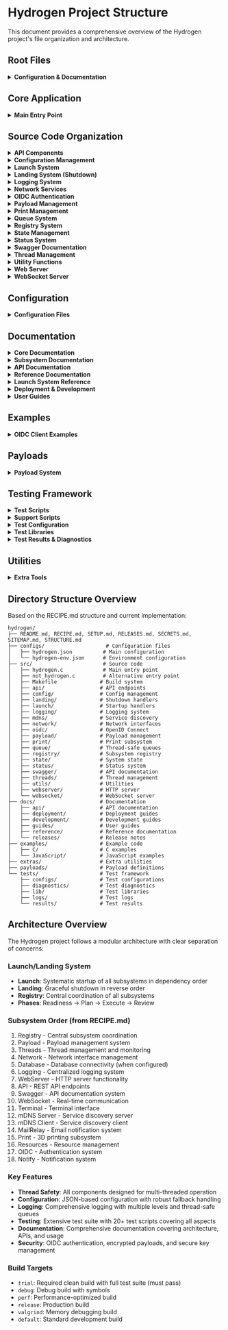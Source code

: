 # Hydrogen Project Structure

This document provides a comprehensive overview of the Hydrogen project's file organization and architecture.

## Root Files

<details>
<summary><b>Configuration & Documentation</b></summary>

- [README.md](README.md) - Project overview and quick start guide
- [RECIPE.md](RECIPE.md) - Development requirements and coding standards
- [SETUP.md](SETUP.md) - Installation and setup instructions
- [RELEASES.md](RELEASES.md) - Release notes and version history
- [SECRETS.md](SECRETS.md) - Security configuration guide
- [SITEMAP.md](SITEMAP.md) - Project navigation and file index
- [STRUCTURE.md](STRUCTURE.md) - This file - project structure overview

</details>

## Core Application

<details>
<summary><b>Main Entry Point</b></summary>

- [src/hydrogen.c](src/hydrogen.c) - Main entry point and core system initialization
- [src/Makefile](src/Makefile) - Build instructions and compilation targets
- [src/not_hydrogen.c](src/not_hydrogen.c) - Error handler test file

</details>

## Source Code Organization

<details>
<summary><b>API Components</b></summary>

- [src/api/api_service.c](src/api/api_service.c) - Core API service implementation
- [src/api/api_service.h](src/api/api_service.h) - API service interface definitions
- [src/api/api_utils.c](src/api/api_utils.c) - API utility functions
- [src/api/api_utils.h](src/api/api_utils.h) - API utility interfaces
- [src/api/README.md](src/api/README.md) - API documentation
- [src/api/oidc/](src/api/oidc/) - OIDC-specific API endpoints
- [src/api/system/](src/api/system/) - System information API endpoints

</details>

<details>
<summary><b>Configuration Management</b></summary>

- [src/config/config.c](src/config/config.c) - Core configuration system
- [src/config/config.h](src/config/config.h) - Configuration structures and constants
- [src/config/config_forward.h](src/config/config_forward.h) - Forward declarations
- [src/config/config_api.c](src/config/config_api.h) - API configuration
- [src/config/config_databases.c](src/config/config_databases.h) - Database configuration
- [src/config/config_logging.c](src/config/config_logging.h) - Logging configuration
- [src/config/config_mail_relay.c](src/config/config_mail_relay.h) - Mail relay configuration
- [src/config/config_mdns_client.c](src/config/config_mdns_client.h) - mDNS client configuration
- [src/config/config_mdns_server.c](src/config/config_mdns_server.h) - mDNS server configuration
- [src/config/config_network.c](src/config/config_network.h) - Network configuration
- [src/config/config_notify.c](src/config/config_notify.h) - Notification configuration
- [src/config/config_oidc.c](src/config/config_oidc.h) - OIDC configuration
- [src/config/config_print.c](src/config/config_print.h) - Print subsystem configuration
- [src/config/config_print_priorities.h](src/config/config_print_priorities.h) - Print priority definitions
- [src/config/config_priority.c](src/config/config_priority.h) - Priority management
- [src/config/config_resources.c](src/config/config_resources.h) - Resource configuration
- [src/config/config_server.c](src/config/config_server.h) - Server configuration
- [src/config/config_swagger.c](src/config/config_swagger.h) - Swagger configuration
- [src/config/config_terminal.c](src/config/config_terminal.h) - Terminal configuration
- [src/config/config_utils.c](src/config/config_utils.h) - Configuration utilities
- [src/config/config_webserver.c](src/config/config_webserver.h) - Web server configuration
- [src/config/config_websocket.c](src/config/config_websocket.h) - WebSocket configuration

</details>

<details>
<summary><b>Launch System</b></summary>

- [src/launch/launch.c](src/launch/launch.h) - Core launch system coordination
- [src/launch/launch_api.c](src/launch/launch_api.h) - API subsystem launch
- [src/launch/launch_database.c](src/launch/launch_database.h) - Database subsystem launch
- [src/launch/launch_logging.c](src/launch/launch_logging.h) - Logging subsystem launch
- [src/launch/launch_mail_relay.c](src/launch/launch_mail_relay.h) - Mail relay launch
- [src/launch/launch_mdns_client.c](src/launch/launch_mdns_client.h) - mDNS client launch
- [src/launch/launch_mdns_server.c](src/launch/launch_mdns_server.h) - mDNS server launch
- [src/launch/launch_network.c](src/launch/launch_network.h) - Network subsystem launch
- [src/launch/launch_notify.c](src/launch/launch_notify.h) - Notification subsystem launch
- [src/launch/launch_oidc.c](src/launch/launch_oidc.h) - OIDC subsystem launch
- [src/launch/launch_payload.c](src/launch/launch_payload.h) - Payload subsystem launch
- [src/launch/launch_plan.c](src/launch/launch_plan.h) - Launch planning system
- [src/launch/launch_print.c](src/launch/launch_print.h) - Print subsystem launch
- [src/launch/launch_readiness.c](src/launch/launch_readiness.h) - Readiness checks
- [src/launch/launch_registry.c](src/launch/launch_registry.h) - Registry subsystem launch
- [src/launch/launch_resources.c](src/launch/launch_resources.h) - Resource subsystem launch
- [src/launch/launch_review.c](src/launch/launch_review.h) - Launch review system
- [src/launch/launch_swagger.c](src/launch/launch_swagger.h) - Swagger subsystem launch
- [src/launch/launch_terminal.c](src/launch/launch_terminal.h) - Terminal subsystem launch
- [src/launch/launch_threads.c](src/launch/launch_threads.h) - Thread subsystem launch
- [src/launch/launch_webserver.c](src/launch/launch_webserver.h) - Web server launch
- [src/launch/launch_websocket.c](src/launch/launch_websocket.h) - WebSocket subsystem launch

</details>

<details>
<summary><b>Landing System (Shutdown)</b></summary>

- [src/landing/landing.c](src/landing/landing.h) - Core landing system coordination
- [src/landing/landing_api.c](src/landing/landing_api.h) - API subsystem shutdown
- [src/landing/landing_database.c](src/landing/landing_database.h) - Database subsystem shutdown
- [src/landing/landing_logging.c](src/landing/landing_logging.h) - Logging subsystem shutdown
- [src/landing/landing_mail_relay.c](src/landing/landing_mail_relay.h) - Mail relay shutdown
- [src/landing/landing_mdns_client.c](src/landing/landing_mdns_client.h) - mDNS client shutdown
- [src/landing/landing_mdns_server.c](src/landing/landing_mdns_server.h) - mDNS server shutdown
- [src/landing/landing_network.c](src/landing/landing_network.h) - Network subsystem shutdown
- [src/landing/landing_payload.c](src/landing/landing_payload.h) - Payload subsystem shutdown
- [src/landing/landing_plan.c](src/landing/landing_plan.h) - Landing planning system
- [src/landing/landing_print.c](src/landing/landing_print.h) - Print subsystem shutdown
- [src/landing/landing_readiness.c](src/landing/landing_readiness.h) - Shutdown readiness checks
- [src/landing/landing_registry.c](src/landing/landing_registry.h) - Registry subsystem shutdown
- [src/landing/landing_review.c](src/landing/landing_review.h) - Landing review system
- [src/landing/landing_swagger.c](src/landing/landing_swagger.h) - Swagger subsystem shutdown
- [src/landing/landing_terminal.c](src/landing/landing_terminal.h) - Terminal subsystem shutdown
- [src/landing/landing_threads.c](src/landing/landing_threads.h) - Thread subsystem shutdown
- [src/landing/landing_webserver.c](src/landing/landing_webserver.h) - Web server shutdown
- [src/landing/landing_websocket.c](src/landing/landing_websocket.h) - WebSocket subsystem shutdown

</details>

<details>
<summary><b>Logging System</b></summary>

- [src/logging/logging.c](src/logging/logging.h) - Core logging system implementation
- [src/logging/log_queue_manager.c](src/logging/log_queue_manager.h) - Thread-safe log message queue handler

</details>

<details>
<summary><b>Network Services</b></summary>

- [src/network/network.h](src/network/network.h) - Network interface abstractions
- [src/network/network_linux.c](src/network/network_linux.c) - Linux network stack implementation
- [src/mdns/mdns_server.h](src/mdns/mdns_server.h) - Service discovery interface definitions
- [src/mdns/mdns_linux.c](src/mdns/mdns_linux.c) - Linux-specific mDNS implementation
- [src/mdns/keys.c](src/mdns/keys.h) - mDNS cryptographic key management

</details>

<details>
<summary><b>OIDC Authentication</b></summary>

- [src/oidc/oidc_service.c](src/oidc/oidc_service.h) - Core OIDC service implementation
- [src/oidc/oidc_clients.c](src/oidc/oidc_clients.h) - OIDC client management
- [src/oidc/oidc_keys.c](src/oidc/oidc_keys.h) - OIDC cryptographic key handling
- [src/oidc/oidc_tokens.c](src/oidc/oidc_tokens.h) - OIDC token management
- [src/oidc/oidc_users.c](src/oidc/oidc_users.h) - OIDC user management

</details>

<details>
<summary><b>Payload Management</b></summary>

- [src/payload/payload.c](src/payload/payload.h) - Payload system implementation

</details>

<details>
<summary><b>Print Management</b></summary>

- [src/print/print_queue_manager.c](src/print/print_queue_manager.h) - 3D print job scheduling and management
- [src/print/beryllium.c](src/print/beryllium.h) - G-code analysis functionality

</details>

<details>
<summary><b>Queue System</b></summary>

- [src/queue/queue.c](src/queue/queue.h) - Generic thread-safe queue implementation

</details>

<details>
<summary><b>Registry System</b></summary>

- [src/registry/registry.c](src/registry/registry.h) - Subsystem registry implementation
- [src/registry/registry_integration.c](src/registry/registry_integration.h) - Registry integration utilities

</details>

<details>
<summary><b>State Management</b></summary>

- [src/state/state.c](src/state/state.h) - Global state management implementation
- [src/state/state_types.h](src/state/state_types.h) - State type definitions

</details>

<details>
<summary><b>Status System</b></summary>

- [src/status/status.c](src/status/status.h) - Core status system
- [src/status/status_core.c](src/status/status_core.h) - Status core functionality
- [src/status/status_formatters.c](src/status/status_formatters.h) - Status output formatters
- [src/status/status_process.c](src/status/status_process.h) - Process status monitoring
- [src/status/status_system.c](src/status/status_system.h) - System status monitoring

</details>

<details>
<summary><b>Swagger Documentation</b></summary>

- [src/swagger/swagger.c](src/swagger/swagger.h) - Swagger API documentation system

</details>

<details>
<summary><b>Thread Management</b></summary>

- [src/threads/threads.c](src/threads/threads.h) - Thread management system

</details>

<details>
<summary><b>Utility Functions</b></summary>

- [src/utils/utils.c](src/utils/utils.h) - Common utility functions
- [src/utils/utils_dependency.c](src/utils/utils_dependency.h) - Dependency management utilities
- [src/utils/utils_logging.c](src/utils/utils_logging.h) - Extended logging utilities
- [src/utils/utils_queue.c](src/utils/utils_queue.h) - Queue manipulation utilities
- [src/utils/utils_time.c](src/utils/utils_time.h) - Time handling utilities

</details>

<details>
<summary><b>Web Server</b></summary>

- [src/webserver/web_server_core.c](src/webserver/web_server_core.h) - Core HTTP server implementation
- [src/webserver/web_server_compression.c](src/webserver/web_server_compression.h) - HTTP compression support
- [src/webserver/web_server.h](src/webserver/web_server.h) - Web server interface

</details>

<details>
<summary><b>WebSocket Server</b></summary>

- [src/websocket/websocket_server.c](src/websocket/websocket_server.h) - WebSocket server core implementation
- [src/websocket/websocket_server_internal.h](src/websocket/websocket_server_internal.h) - Internal WebSocket definitions
- [src/websocket/websocket_server_auth.c](src/websocket/websocket_server_auth.c) - WebSocket authentication system
- [src/websocket/websocket_server_connection.c](src/websocket/websocket_server_connection.c) - Connection lifecycle handler
- [src/websocket/websocket_server_context.c](src/websocket/websocket_server_context.c) - Server context management
- [src/websocket/websocket_server_dispatch.c](src/websocket/websocket_server_dispatch.c) - Message routing system
- [src/websocket/websocket_server_message.c](src/websocket/websocket_server_message.c) - Message processing engine
- [src/websocket/websocket_server_status.c](src/websocket/websocket_server_status.c) - Status reporting implementation
- [src/websocket/websocket_dynamic.c](src/websocket/websocket_dynamic.c) - Dynamic WebSocket functionality

</details>

## Configuration

<details>
<summary><b>Configuration Files</b></summary>

- [configs/hydrogen.json](configs/hydrogen.json) - Main configuration file for the Hydrogen server
- [configs/hydrogen-env.json](configs/hydrogen-env.json) - Environment-specific configuration

</details>

## Documentation

<details>
<summary><b>Core Documentation</b></summary>

- [docs/README.md](docs/README.md) - Documentation index
- [docs/developer_onboarding.md](docs/developer_onboarding.md) - Setup and onboarding guide
- [docs/coding_guidelines.md](docs/coding_guidelines.md) - Coding standards and practices
- [docs/api.md](docs/api.md) - API reference documentation
- [docs/testing.md](docs/testing.md) - Testing guide and procedures
- [docs/configuration.md](docs/configuration.md) - Configuration system documentation
- [docs/data_structures.md](docs/data_structures.md) - Data structure documentation
- [docs/service.md](docs/service.md) - Service architecture documentation
- [docs/system_info.md](docs/system_info.md) - System information documentation

</details>

<details>
<summary><b>Subsystem Documentation</b></summary>

- [docs/ai_integration.md](docs/ai_integration.md) - AI integration documentation
- [docs/mdns_server.md](docs/mdns_server.md) - mDNS server documentation
- [docs/oidc_integration.md](docs/oidc_integration.md) - OIDC integration guide
- [docs/print_queue.md](docs/print_queue.md) - Print queue system documentation
- [docs/shutdown_architecture.md](docs/shutdown_architecture.md) - Shutdown system architecture
- [docs/thread_monitoring.md](docs/thread_monitoring.md) - Thread monitoring documentation
- [docs/web_socket.md](docs/web_socket.md) - WebSocket system documentation

</details>

<details>
<summary><b>API Documentation</b></summary>

- [docs/api/system/system_health.md](docs/api/system/system_health.md) - System health API
- [docs/api/system/system_info.md](docs/api/system/system_info.md) - System information API
- [docs/api/system/system_version.md](docs/api/system/system_version.md) - System version API

</details>

<details>
<summary><b>Reference Documentation</b></summary>

- [docs/reference/api.md](docs/reference/api.md) - API reference
- [docs/reference/configuration.md](docs/reference/configuration.md) - Configuration reference
- [docs/reference/data_structures.md](docs/reference/data_structures.md) - Data structures reference
- [docs/reference/database_architecture.md](docs/reference/database_architecture.md) - Database architecture
- [docs/reference/database_configuration.md](docs/reference/database_configuration.md) - Database configuration
- [docs/reference/launch_system_architecture.md](docs/reference/launch_system_architecture.md) - Launch system architecture
- [docs/reference/logging_configuration.md](docs/reference/logging_configuration.md) - Logging configuration
- [docs/reference/mdns_client_architecture.md](docs/reference/mdns_client_architecture.md) - mDNS client architecture
- [docs/reference/mdns_configuration.md](docs/reference/mdns_configuration.md) - mDNS configuration
- [docs/reference/network_architecture.md](docs/reference/network_architecture.md) - Network architecture
- [docs/reference/oidc_architecture.md](docs/reference/oidc_architecture.md) - OIDC architecture
- [docs/reference/print_queue_architecture.md](docs/reference/print_queue_architecture.md) - Print queue architecture
- [docs/reference/print_subsystem.md](docs/reference/print_subsystem.md) - Print subsystem reference
- [docs/reference/printqueue_configuration.md](docs/reference/printqueue_configuration.md) - Print queue configuration
- [docs/reference/resources_configuration.md](docs/reference/resources_configuration.md) - Resources configuration
- [docs/reference/smtp_configuration.md](docs/reference/smtp_configuration.md) - SMTP configuration
- [docs/reference/smtp_relay_architecture.md](docs/reference/smtp_relay_architecture.md) - SMTP relay architecture
- [docs/reference/subsystem_registry_architecture.md](docs/reference/subsystem_registry_architecture.md) - Subsystem registry architecture
- [docs/reference/swagger_architecture.md](docs/reference/swagger_architecture.md) - Swagger architecture
- [docs/reference/swagger_configuration.md](docs/reference/swagger_configuration.md) - Swagger configuration
- [docs/reference/system_architecture.md](docs/reference/system_architecture.md) - System architecture
- [docs/reference/system_info.md](docs/reference/system_info.md) - System information reference
- [docs/reference/terminal_architecture.md](docs/reference/terminal_architecture.md) - Terminal architecture
- [docs/reference/web_socket.md](docs/reference/web_socket.md) - WebSocket reference
- [docs/reference/webserver_configuration.md](docs/reference/webserver_configuration.md) - Web server configuration
- [docs/reference/webserver_subsystem.md](docs/reference/webserver_subsystem.md) - Web server subsystem
- [docs/reference/websocket_architecture.md](docs/reference/websocket_architecture.md) - WebSocket architecture
- [docs/reference/websocket_configuration.md](docs/reference/websocket_configuration.md) - WebSocket configuration
- [docs/reference/websocket_subsystem.md](docs/reference/websocket_subsystem.md) - WebSocket subsystem

</details>

<details>
<summary><b>Launch System Reference</b></summary>

- [docs/reference/launch/payload_subsystem.md](docs/reference/launch/payload_subsystem.md) - Payload subsystem reference
- [docs/reference/launch/threads_subsystem.md](docs/reference/launch/threads_subsystem.md) - Threads subsystem reference
- [docs/reference/launch/webserver_subsystem.md](docs/reference/launch/webserver_subsystem.md) - Web server subsystem reference

</details>

<details>
<summary><b>Deployment & Development</b></summary>

- [docs/deployment/docker.md](docs/deployment/docker.md) - Docker deployment guide
- [docs/development/ai_development.md](docs/development/ai_development.md) - AI-assisted development guide
- [docs/development/coding_guidelines.md](docs/development/coding_guidelines.md) - Development coding guidelines

</details>

<details>
<summary><b>User Guides</b></summary>

- [docs/guides/quick-start.md](docs/guides/quick-start.md) - Quick start guide
- [docs/guides/print-queue.md](docs/guides/print-queue.md) - Print queue user guide
- [docs/guides/use-cases/home-workshop.md](docs/guides/use-cases/home-workshop.md) - Home workshop use case
- [docs/guides/use-cases/print-farm.md](docs/guides/use-cases/print-farm.md) - Print farm use case

</details>

## Examples

<details>
<summary><b>OIDC Client Examples</b></summary>

- [examples/README.md](examples/README.md) - Examples documentation
- [examples/C/auth_code_flow.c](examples/C/auth_code_flow.c) - Authorization Code flow example in C
- [examples/C/client_credentials.c](examples/C/client_credentials.c) - Client Credentials flow example in C
- [examples/C/password_flow.c](examples/C/password_flow.c) - Resource Owner Password flow example in C
- [examples/C/Makefile](examples/C/Makefile) - Makefile for building C examples
- [examples/JavaScript/auth_code_flow.html](examples/JavaScript/auth_code_flow.html) - Authorization Code flow example in JavaScript

</details>

## Payloads

<details>
<summary><b>Payload System</b></summary>

- [payloads/README.md](payloads/README.md) - Payload system documentation
- [payloads/payload-generate.sh](payloads/payload-generate.sh) - Payload generation script
- [payloads/payload.tar.br.enc](payloads/payload.tar.br.enc) - Encrypted payload archive
- [payloads/swagger-generate.sh](payloads/swagger-generate.sh) - Swagger generation script
- [payloads/swagger.json](payloads/swagger.json) - Swagger API specification

</details>

## Testing Framework

<details>
<summary><b>Test Scripts</b></summary>

- [tests/README.md](tests/README.md) - Testing documentation and procedures
- [tests/test_00_all.sh](tests/test_00_all.sh) - Master test runner
- [tests/test_10_compilation.sh](tests/test_10_compilation.sh) - Compilation tests
- [tests/test_12_env_payload.sh](tests/test_12_env_payload.sh) - Environment and payload tests
- [tests/test_15_startup_shutdown.sh](tests/test_15_startup_shutdown.sh) - Startup/shutdown tests
- [tests/test_20_shutdown.sh](tests/test_20_shutdown.sh) - Shutdown-specific tests
- [tests/test_25_library_dependencies.sh](tests/test_25_library_dependencies.sh) - Library dependency tests
- [tests/test_35_env_variables.sh](tests/test_35_env_variables.sh) - Environment variable tests
- [tests/test_40_json_error_handling.sh](tests/test_40_json_error_handling.sh) - JSON error handling tests
- [tests/test_45_signals.sh](tests/test_45_signals.sh) - Signal handling tests
- [tests/test_50_crash_handler.sh](tests/test_50_crash_handler.sh) - Crash handler tests
- [tests/test_55_socket_rebind.sh](tests/test_55_socket_rebind.sh) - Socket rebinding tests
- [tests/test_60_api_prefixes.sh](tests/test_60_api_prefixes.sh) - API prefix tests
- [tests/test_65_system_endpoints.sh](tests/test_65_system_endpoints.sh) - System endpoint tests
- [tests/test_70_swagger.sh](tests/test_70_swagger.sh) - Swagger functionality tests
- [tests/test_95_leaks_like_a_sieve.sh](tests/test_95_leaks_like_a_sieve.sh) - Memory leak tests
- [tests/test_99_codebase.sh](tests/test_99_codebase.sh) - Codebase analysis tests
- [tests/test_template.sh](tests/test_template.sh) - Test script template

</details>

<details>
<summary><b>Support Scripts</b></summary>

- [tests/support_analyze_stuck_threads.sh](tests/support_analyze_stuck_threads.sh) - Thread deadlock analysis
- [tests/support_cleanup.sh](tests/support_cleanup.sh) - Test cleanup utilities
- [tests/support_cppcheck.sh](tests/support_cppcheck.sh) - Static code analysis
- [tests/support_monitor_resources.sh](tests/support_monitor_resources.sh) - Resource monitoring
- [tests/support_sitemap.sh](tests/support_sitemap.sh) - Sitemap generation
- [tests/support_tables_test_01_basic.sh](tests/support_tables_test_01_basic.sh) - Basic table tests
- [tests/support_tables.sh](tests/support_tables.sh) - Table support utilities
- [tests/support_utils.sh](tests/support_utils.sh) - General test utilities

</details>

<details>
<summary><b>Test Configuration</b></summary>

- [tests/configs/](tests/configs/) - Test-specific configuration files
  - [hydrogen_test_api_prefix.json](tests/configs/hydrogen_test_api_prefix.json) - API prefix test config
  - [hydrogen_test_api_test_1.json](tests/configs/hydrogen_test_api_test_1.json) - API test configuration 1
  - [hydrogen_test_api_test_2.json](tests/configs/hydrogen_test_api_test_2.json) - API test configuration 2
  - [hydrogen_test_api.json](tests/configs/hydrogen_test_api.json) - General API test config
  - [hydrogen_test_env.json](tests/configs/hydrogen_test_env.json) - Environment test config
  - [hydrogen_test_json.json](tests/configs/hydrogen_test_json.json) - JSON handling test config
  - [hydrogen_test_max.json](tests/configs/hydrogen_test_max.json) - Maximum feature test config
  - [hydrogen_test_min.json](tests/configs/hydrogen_test_min.json) - Minimal feature test config
  - [hydrogen_test_swagger_default_port.json](tests/configs/hydrogen_test_swagger_default_port.json) - Swagger default port config
  - [hydrogen_test_swagger_port.json](tests/configs/hydrogen_test_swagger_port.json) - Swagger port test config
  - [hydrogen_test_swagger_test_1.json](tests/configs/hydrogen_test_swagger_test_1.json) - Swagger test configuration 1
  - [hydrogen_test_swagger_test_2.json](tests/configs/hydrogen_test_swagger_test_2.json) - Swagger test configuration 2
  - [hydrogen_test_swagger.json](tests/configs/hydrogen_test_swagger.json) - General Swagger test config
  - [hydrogen_test_system_endpoints.json](tests/configs/hydrogen_test_system_endpoints.json) - System endpoints test config

</details>

<details>
<summary><b>Test Libraries</b></summary>

- [tests/lib/](tests/lib/) - Test library functions
  - [tables_config.sh](tests/lib/tables_config.sh) - Table configuration utilities
  - [tables_data.sh](tests/lib/tables_data.sh) - Table data handling
  - [tables_datatypes.sh](tests/lib/tables_datatypes.sh) - Table data type utilities
  - [tables_render.sh](tests/lib/tables_render.sh) - Table rendering functions
  - [tables_themes.sh](tests/lib/tables_themes.sh) - Table theming utilities

</details>

<details>
<summary><b>Test Results & Diagnostics</b></summary>

- [tests/diagnostics/](tests/diagnostics/) - Test diagnostic outputs
- [tests/logs/](tests/logs/) - Test execution logs
- [tests/results/](tests/results/) - Test result archives and reports
- [tests/results/gdb_analysis/](tests/results/gdb_analysis/) - GDB analysis results

</details>

## Utilities

<details>
<summary><b>Extra Tools</b></summary>

- [extras/filter-log.sh](extras/filter-log.sh) - Log filtering utility

</details>

## Directory Structure Overview

Based on the RECIPE.md structure and current implementation:

```directory
hydrogen/
├── README.md, RECIPE.md, SETUP.md, RELEASES.md, SECRETS.md, SITEMAP.md, STRUCTURE.md
├── configs/                    # Configuration files
│   ├── hydrogen.json          # Main configuration
│   └── hydrogen-env.json      # Environment configuration
├── src/                       # Source code
│   ├── hydrogen.c             # Main entry point
│   ├── not_hydrogen.c         # Alternative entry point
│   ├── Makefile              # Build system
│   ├── api/                  # API endpoints
│   ├── config/               # Config management
│   ├── landing/              # Shutdown handlers
│   ├── launch/               # Startup handlers
│   ├── logging/              # Logging system
│   ├── mdns/                 # Service discovery
│   ├── network/              # Network interfaces
│   ├── oidc/                 # OpenID Connect
│   ├── payload/              # Payload management
│   ├── print/                # Print subsystem
│   ├── queue/                # Thread-safe queues
│   ├── registry/             # Subsystem registry
│   ├── state/                # System state
│   ├── status/               # Status system
│   ├── swagger/              # API documentation
│   ├── threads/              # Thread management
│   ├── utils/                # Utilities
│   ├── webserver/            # HTTP server
│   └── websocket/            # WebSocket server
├── docs/                     # Documentation
│   ├── api/                  # API documentation
│   ├── deployment/           # Deployment guides
│   ├── development/          # Development guides
│   ├── guides/               # User guides
│   ├── reference/            # Reference documentation
│   └── releases/             # Release notes
├── examples/                 # Example code
│   ├── C/                    # C examples
│   └── JavaScript/           # JavaScript examples
├── extras/                   # Extra utilities
├── payloads/                 # Payload definitions
└── tests/                    # Test framework
    ├── configs/              # Test configurations
    ├── diagnostics/          # Test diagnostics
    ├── lib/                  # Test libraries
    ├── logs/                 # Test logs
    └── results/              # Test results
```

## Architecture Overview

The Hydrogen project follows a modular architecture with clear separation of concerns:

### Launch/Landing System
- **Launch**: Systematic startup of all subsystems in dependency order
- **Landing**: Graceful shutdown in reverse order
- **Registry**: Central coordination of all subsystems
- **Phases**: Readiness → Plan → Execute → Review

### Subsystem Order (from RECIPE.md)
1. Registry - Central subsystem coordination
2. Payload - Payload management system
3. Threads - Thread management and monitoring
4. Network - Network interface management
5. Database - Database connectivity (when configured)
6. Logging - Centralized logging system
7. WebServer - HTTP server functionality
8. API - REST API endpoints
9. Swagger - API documentation system
10. WebSocket - Real-time communication
11. Terminal - Terminal interface
12. mDNS Server - Service discovery server
13. mDNS Client - Service discovery client
14. MailRelay - Email notification system
15. Print - 3D printing subsystem
16. Resources - Resource management
17. OIDC - Authentication system
18. Notify - Notification system

### Key Features
- **Thread Safety**: All components designed for multi-threaded operation
- **Configuration**: JSON-based configuration with robust fallback handling
- **Logging**: Comprehensive logging with multiple levels and thread-safe queues
- **Testing**: Extensive test suite with 20+ test scripts covering all aspects
- **Documentation**: Comprehensive documentation covering architecture, APIs, and usage
- **Security**: OIDC authentication, encrypted payloads, and secure key management

### Build Targets
- `trial`: Required clean build with full test suite (must pass)
- `debug`: Debug build with symbols
- `perf`: Performance-optimized build
- `release`: Production build
- `valgrind`: Memory debugging build
- `default`: Standard development build
